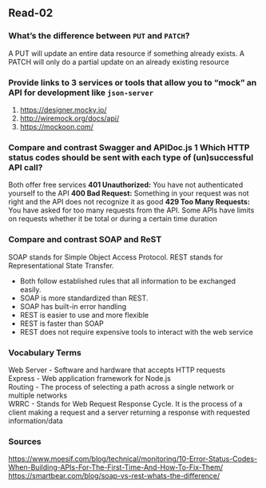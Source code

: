 ## Read-02

### What’s the difference between `PUT` and `PATCH`?
A PUT will update an entire data resource if something already exists. A PATCH will only do a partial update on an already existing resource

### Provide links to 3 services or tools that allow you to “mock” an API for development like `json-server`
1. https://designer.mocky.io/
2. http://wiremock.org/docs/api/
3. https://mockoon.com/

### Compare and contrast Swagger and APIDoc.js 1 Which HTTP status codes should be sent with each type of (un)successful API call?
Both offer free services
**401 Unauthorized:** You have not authenticated yourself to the API
**400 Bad Request:** Something in your request was not right and the API does not recognize it as good
**429 Too Many Requests:** You have asked for too many requests from the API. Some APIs have limits on requests whether it be total or during a certain time duration

### Compare and contrast SOAP and ReST
SOAP stands for Simple Object Access Protocol. REST stands for Representational State Transfer. 
- Both follow established rules that all information to be exchanged easily. 
- SOAP is more standardized than REST.
- SOAP has built-in error handling
- REST is easier to use and more flexible
- REST is faster than SOAP
- REST does not require expensive tools to interact with the web service

### Vocabulary Terms
Web Server - Software and hardware that accepts HTTP requests  
Express - Web application framework for Node.js  
Routing - The process of selecting a path across a single network or multiple networks  
WRRC - Stands for Web Request Response Cycle. It is the process of a client making a request and a server returning a response with requested information/data




### Sources
https://www.moesif.com/blog/technical/monitoring/10-Error-Status-Codes-When-Building-APIs-For-The-First-Time-And-How-To-Fix-Them/
https://smartbear.com/blog/soap-vs-rest-whats-the-difference/
